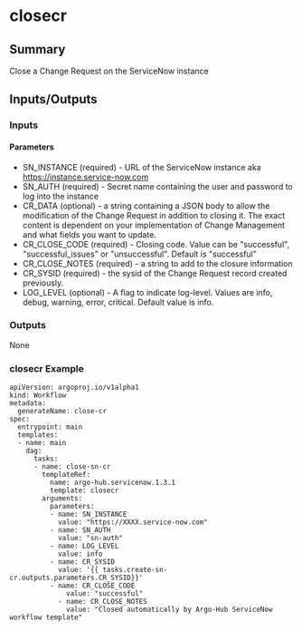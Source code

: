 # closecr

## Summary
Close a Change Request on the ServiceNow instance

## Inputs/Outputs

### Inputs
#### Parameters
* SN_INSTANCE (required) - URL of the ServiceNow instance aka https://instance.service-now.com
* SN_AUTH (required) - Secret name containing the user and password to log into the instance
* CR_DATA (optional) - a string containing a JSON body to allow the modification of the Change Request in addition to closing it. The exact content is dependent on your implementation of Change Management and what fields you want to update.
* CR_CLOSE_CODE (required) - Closing code. Value can be "successful", "successful_issues" or "unsuccessful". Default is "successful"
* CR_CLOSE_NOTES (required) - a string to add to the closure information
* CR_SYSID (required) - the sysid of the Change Request record created previously.
* LOG_LEVEL (optional) - A flag to indicate log-level. Values are info, debug, warning, error, critical. Default value is info.

### Outputs

None


### closecr Example
```
apiVersion: argoproj.io/v1alpha1
kind: Workflow
metadata:
  generateName: close-cr
spec:
  entrypoint: main
  templates:
  - name: main
    dag:
      tasks:
      - name: close-sn-cr
        templateRef:
          name: argo-hub.servicenow.1.3.1
          template: closecr
        arguments:
          parameters:
          - name: SN_INSTANCE
            value: "https://XXXX.service-now.com"
          - name: SN_AUTH
            value: "sn-auth"
          - name: LOG_LEVEL
            value: info
          - name: CR_SYSID
            value: '{{ tasks.create-sn-cr.outputs.parameters.CR_SYSID}}'
          - name: CR_CLOSE_CODE
              value: "successful"
            - name: CR_CLOSE_NOTES
              value: "Closed automatically by Argo-Hub ServiceNow workflow template"

```
